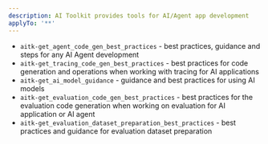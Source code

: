 ```yaml
---
description: AI Toolkit provides tools for AI/Agent app development
applyTo: '**'
---
```

- `aitk-get_agent_code_gen_best_practices` - best practices, guidance and steps for any AI Agent development
- `aitk-get_tracing_code_gen_best_practices` - best practices for code generation and operations when working with tracing for AI applications
- `aitk-get_ai_model_guidance` - guidance and best practices for using AI models
- `aitk-get_evaluation_code_gen_best_practices` - best practices for the evaluation code generation when working on evaluation for AI application or AI agent
- `aitk-get_evaluation_dataset_preparation_best_practices` - best practices and guidance for evaluation dataset preparation